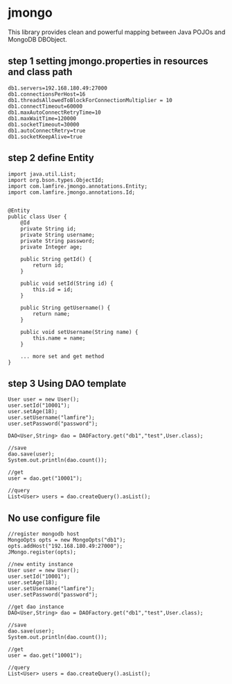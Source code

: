 jmongo
===========
This library provides clean and powerful mapping between Java POJOs and MongoDB DBObject.

step 1 setting jmongo.properties in resources and class path
-----------------------
    db1.servers=192.168.180.49:27000
    db1.connectionsPerHost=16
    db1.threadsAllowedToBlockForConnectionMultiplier = 10
    db1.connectTimeout=60000
    db1.maxAutoConnectRetryTime=10
    db1.maxWaitTime=120000
    db1.socketTimeout=30000
    db1.autoConnectRetry=true
    db1.socketKeepAlive=true


step 2 define Entity
-----------------------

    import java.util.List;
    import org.bson.types.ObjectId;
    import com.lamfire.jmongo.annotations.Entity;
    import com.lamfire.jmongo.annotations.Id;


    @Entity
    public class User {
    	@Id
    	private String id;
        private String username;
        private String password;
        private Integer age;

    	public String getId() {
    		return id;
    	}

    	public void setId(String id) {
    		this.id = id;
    	}

    	public String getUsername() {
    		return name;
    	}

    	public void setUsername(String name) {
    		this.name = name;
    	}

    	... more set and get method
    }

step 3 Using DAO template
------------------
    User user = new User();
    user.setId("10001");
    user.setAge(18);
    user.setUsername("lamfire");
    user.setPassword("password");

    DAO<User,String> dao = DAOFactory.get("db1","test",User.class);

    //save
    dao.save(user);
    System.out.println(dao.count());

    //get
    user = dao.get("10001");

    //query
    List<User> users = dao.createQuery().asList();

No use configure file
------------------
    //register mongodb host
    MongoOpts opts = new MongoOpts("db1");
    opts.addHost("192.168.180.49:27000");
    JMongo.register(opts);

    //new entity instance
    User user = new User();
    user.setId("10001");
    user.setAge(18);
    user.setUsername("lamfire");
    user.setPassword("password");

    //get dao instance
    DAO<User,String> dao = DAOFactory.get("db1","test",User.class);

    //save
    dao.save(user);
    System.out.println(dao.count());

    //get
    user = dao.get("10001");

    //query
    List<User> users = dao.createQuery().asList();
